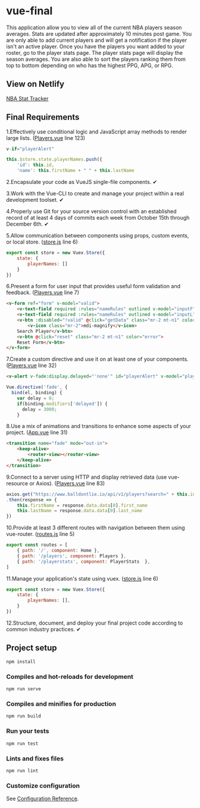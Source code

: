 # vue-final
This application allow you to view all of the current NBA players season averages. Stats are updated after approximately 10 minutes post game. You are only able to add current players and will get a notification if the player isn't an active player. Once you have the players you want added to your roster, go to the player stats page. The player stats page will display the season averages. You are also able to sort the players ranking them from top to bottom depending on who has the highest PPG, APG, or RPG.

## View on Netlify
[NBA Stat Tracker](https://nbastattracker.netlify.com/) 

## Final Requirements
1.Effectively use conditional logic and JavaScript array methods to render large lists. ([Players.vue](./src/components/Players.vue) line 123)
```javascript
v-if="playerAlert"

this.$store.state.playerNames.push({
    'id': this.id,
    'name': this.firstName + " " + this.lastName
```
2.Encapsulate your code as VueJS single-file components.
✔

3.Work with the Vue-CLI to create and manage your project within a real development toolset.
✔

4.Properly use Git for your source version control with an established record of at least 4 days of commits each week from October 15th through December 6th.
✔

5.Allow communication between components using props, custom events, or local store. ([store.js](./src/store/store.js) line 6)
```javascript
export const store = new Vuex.Store({
    state: {
        playerNames: []
    }
})
```

6.Present a form for user input that provides useful form validation and feedback. ([Players.vue](./src/components/Players.vue) line 7)
```html
<v-form ref="form" v-model="valid">
    <v-text-field required :rules="nameRules" outlined v-model="inputF" label="First Name">{{ inputF }}</v-text-field> 
    <v-text-field required :rules="nameRules" outlined v-model="inputL" label="Last Name">{{ inputL }}</v-text-field>
    <v-btn :disabled="!valid" @click="getData" class="mr-2 mt-n1" color="primary">
        <v-icon class="mr-2">mdi-magnify</v-icon>
    Search Player</v-btn>
    <v-btn @click="reset" class="mr-2 mt-n1" color="error">
    Reset Form</v-btn>
</v-form>
```

7.Create a custom directive and use it on at least one of your components. ([Players.vue](./src/components/Players.vue) line 32)
```html
<v-alert v-fade:display.delayed="'none'" id="playerAlert" v-model="playerAlert" v-if="playerAlert" type="success"> {{this.firstName}} {{this.lastName}} added!</v-alert>
```
```javascript
Vue.directive('fade', {
  bind(el, binding) {
    var delay = 0;
    if(binding.modifiers['delayed']) {
      delay = 3000;
    }
```

8.Use a mix of animations and transitions to enhance some aspects of your project. ([App.vue](./src/App.vue) line 31)
```html
<transition name="fade" mode="out-in">
    <keep-alive> 
        <router-view></router-view>
    </keep-alive>
</transition>
```

9.Connect to a server using HTTP and display retrieved data (use vue-resource or Axios). ([Players.vue](./src/components/Players.vue) line 83)
```javascript
axios.get("https://www.balldontlie.io/api/v1/players?search=" + this.inputF + " " + this.inputL) 
.then(response => {
    this.firstName = response.data.data[0].first_name
    this.lastName = response.data.data[0].last_name
})
```

10.Provide at least 3 different routes with navigation between them using vue-router. ([routes.js](./src/routes.js) line 5)
```javascript
export const routes = [
    { path: '/', component: Home },
    { path: '/players', component: Players },
    { path: '/playerstats', component: PlayerStats  },
]
```

11.Manage your application's state using vuex. ([store.js](./src/store/store.js) line 6)
```javascript
export const store = new Vuex.Store({
    state: {
        playerNames: [],
    }
})
```

12.Structure, document, and deploy your final project code according to common industry practices.
✔

## Project setup
```
npm install
```

### Compiles and hot-reloads for development
```
npm run serve
```

### Compiles and minifies for production
```
npm run build
```

### Run your tests
```
npm run test
```

### Lints and fixes files
```
npm run lint
```

### Customize configuration
See [Configuration Reference](https://cli.vuejs.org/config/).
